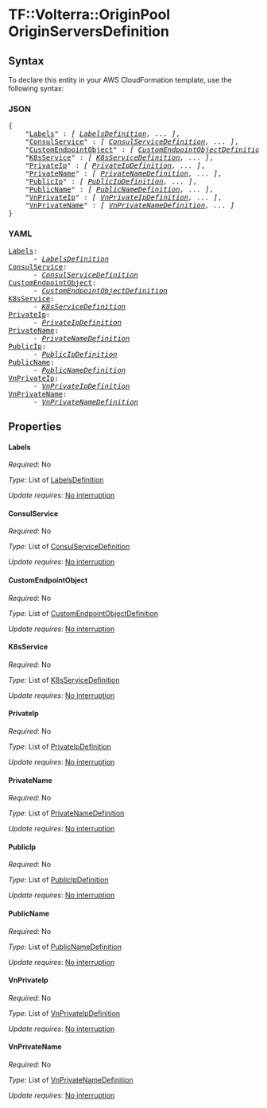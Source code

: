 # TF::Volterra::OriginPool OriginServersDefinition

## Syntax

To declare this entity in your AWS CloudFormation template, use the following syntax:

### JSON

<pre>
{
    "<a href="#labels" title="Labels">Labels</a>" : <i>[ <a href="labelsdefinition.md">LabelsDefinition</a>, ... ]</i>,
    "<a href="#consulservice" title="ConsulService">ConsulService</a>" : <i>[ <a href="consulservicedefinition.md">ConsulServiceDefinition</a>, ... ]</i>,
    "<a href="#customendpointobject" title="CustomEndpointObject">CustomEndpointObject</a>" : <i>[ <a href="customendpointobjectdefinition.md">CustomEndpointObjectDefinition</a>, ... ]</i>,
    "<a href="#k8sservice" title="K8sService">K8sService</a>" : <i>[ <a href="k8sservicedefinition.md">K8sServiceDefinition</a>, ... ]</i>,
    "<a href="#privateip" title="PrivateIp">PrivateIp</a>" : <i>[ <a href="privateipdefinition.md">PrivateIpDefinition</a>, ... ]</i>,
    "<a href="#privatename" title="PrivateName">PrivateName</a>" : <i>[ <a href="privatenamedefinition.md">PrivateNameDefinition</a>, ... ]</i>,
    "<a href="#publicip" title="PublicIp">PublicIp</a>" : <i>[ <a href="publicipdefinition.md">PublicIpDefinition</a>, ... ]</i>,
    "<a href="#publicname" title="PublicName">PublicName</a>" : <i>[ <a href="publicnamedefinition.md">PublicNameDefinition</a>, ... ]</i>,
    "<a href="#vnprivateip" title="VnPrivateIp">VnPrivateIp</a>" : <i>[ <a href="vnprivateipdefinition.md">VnPrivateIpDefinition</a>, ... ]</i>,
    "<a href="#vnprivatename" title="VnPrivateName">VnPrivateName</a>" : <i>[ <a href="vnprivatenamedefinition.md">VnPrivateNameDefinition</a>, ... ]</i>
}
</pre>

### YAML

<pre>
<a href="#labels" title="Labels">Labels</a>: <i>
      - <a href="labelsdefinition.md">LabelsDefinition</a></i>
<a href="#consulservice" title="ConsulService">ConsulService</a>: <i>
      - <a href="consulservicedefinition.md">ConsulServiceDefinition</a></i>
<a href="#customendpointobject" title="CustomEndpointObject">CustomEndpointObject</a>: <i>
      - <a href="customendpointobjectdefinition.md">CustomEndpointObjectDefinition</a></i>
<a href="#k8sservice" title="K8sService">K8sService</a>: <i>
      - <a href="k8sservicedefinition.md">K8sServiceDefinition</a></i>
<a href="#privateip" title="PrivateIp">PrivateIp</a>: <i>
      - <a href="privateipdefinition.md">PrivateIpDefinition</a></i>
<a href="#privatename" title="PrivateName">PrivateName</a>: <i>
      - <a href="privatenamedefinition.md">PrivateNameDefinition</a></i>
<a href="#publicip" title="PublicIp">PublicIp</a>: <i>
      - <a href="publicipdefinition.md">PublicIpDefinition</a></i>
<a href="#publicname" title="PublicName">PublicName</a>: <i>
      - <a href="publicnamedefinition.md">PublicNameDefinition</a></i>
<a href="#vnprivateip" title="VnPrivateIp">VnPrivateIp</a>: <i>
      - <a href="vnprivateipdefinition.md">VnPrivateIpDefinition</a></i>
<a href="#vnprivatename" title="VnPrivateName">VnPrivateName</a>: <i>
      - <a href="vnprivatenamedefinition.md">VnPrivateNameDefinition</a></i>
</pre>

## Properties

#### Labels

_Required_: No

_Type_: List of <a href="labelsdefinition.md">LabelsDefinition</a>

_Update requires_: [No interruption](https://docs.aws.amazon.com/AWSCloudFormation/latest/UserGuide/using-cfn-updating-stacks-update-behaviors.html#update-no-interrupt)

#### ConsulService

_Required_: No

_Type_: List of <a href="consulservicedefinition.md">ConsulServiceDefinition</a>

_Update requires_: [No interruption](https://docs.aws.amazon.com/AWSCloudFormation/latest/UserGuide/using-cfn-updating-stacks-update-behaviors.html#update-no-interrupt)

#### CustomEndpointObject

_Required_: No

_Type_: List of <a href="customendpointobjectdefinition.md">CustomEndpointObjectDefinition</a>

_Update requires_: [No interruption](https://docs.aws.amazon.com/AWSCloudFormation/latest/UserGuide/using-cfn-updating-stacks-update-behaviors.html#update-no-interrupt)

#### K8sService

_Required_: No

_Type_: List of <a href="k8sservicedefinition.md">K8sServiceDefinition</a>

_Update requires_: [No interruption](https://docs.aws.amazon.com/AWSCloudFormation/latest/UserGuide/using-cfn-updating-stacks-update-behaviors.html#update-no-interrupt)

#### PrivateIp

_Required_: No

_Type_: List of <a href="privateipdefinition.md">PrivateIpDefinition</a>

_Update requires_: [No interruption](https://docs.aws.amazon.com/AWSCloudFormation/latest/UserGuide/using-cfn-updating-stacks-update-behaviors.html#update-no-interrupt)

#### PrivateName

_Required_: No

_Type_: List of <a href="privatenamedefinition.md">PrivateNameDefinition</a>

_Update requires_: [No interruption](https://docs.aws.amazon.com/AWSCloudFormation/latest/UserGuide/using-cfn-updating-stacks-update-behaviors.html#update-no-interrupt)

#### PublicIp

_Required_: No

_Type_: List of <a href="publicipdefinition.md">PublicIpDefinition</a>

_Update requires_: [No interruption](https://docs.aws.amazon.com/AWSCloudFormation/latest/UserGuide/using-cfn-updating-stacks-update-behaviors.html#update-no-interrupt)

#### PublicName

_Required_: No

_Type_: List of <a href="publicnamedefinition.md">PublicNameDefinition</a>

_Update requires_: [No interruption](https://docs.aws.amazon.com/AWSCloudFormation/latest/UserGuide/using-cfn-updating-stacks-update-behaviors.html#update-no-interrupt)

#### VnPrivateIp

_Required_: No

_Type_: List of <a href="vnprivateipdefinition.md">VnPrivateIpDefinition</a>

_Update requires_: [No interruption](https://docs.aws.amazon.com/AWSCloudFormation/latest/UserGuide/using-cfn-updating-stacks-update-behaviors.html#update-no-interrupt)

#### VnPrivateName

_Required_: No

_Type_: List of <a href="vnprivatenamedefinition.md">VnPrivateNameDefinition</a>

_Update requires_: [No interruption](https://docs.aws.amazon.com/AWSCloudFormation/latest/UserGuide/using-cfn-updating-stacks-update-behaviors.html#update-no-interrupt)

